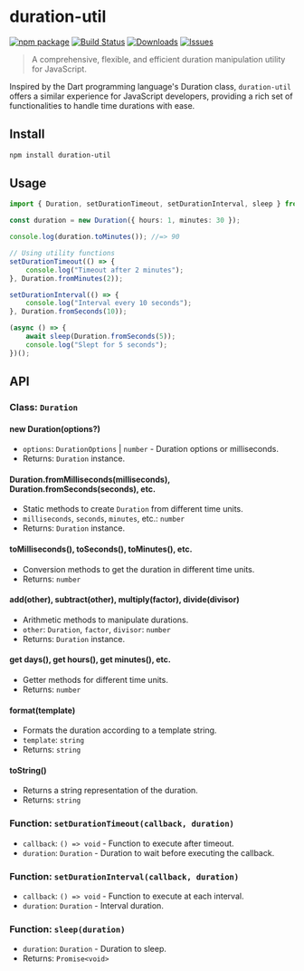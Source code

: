 # duration-util

[![npm package][npm-img]][npm-url]
[![Build Status][build-img]][build-url]
[![Downloads][downloads-img]][downloads-url]
[![Issues][issues-img]][issues-url]

> A comprehensive, flexible, and efficient duration manipulation utility for JavaScript.

Inspired by the Dart programming language's Duration class, `duration-util` offers a similar experience for JavaScript developers, providing a rich set of functionalities to handle time durations with ease.

## Install

```bash
npm install duration-util
```

## Usage

```ts
import { Duration, setDurationTimeout, setDurationInterval, sleep } from "duration-util";

const duration = new Duration({ hours: 1, minutes: 30 });

console.log(duration.toMinutes()); //=> 90

// Using utility functions
setDurationTimeout(() => {
	console.log("Timeout after 2 minutes");
}, Duration.fromMinutes(2));

setDurationInterval(() => {
	console.log("Interval every 10 seconds");
}, Duration.fromSeconds(10));

(async () => {
	await sleep(Duration.fromSeconds(5));
	console.log("Slept for 5 seconds");
})();
```

## API

### Class: `Duration`

#### new Duration(options?)

- `options`: `DurationOptions` | `number` - Duration options or milliseconds.
- Returns: `Duration` instance.

#### Duration.fromMilliseconds(milliseconds), Duration.fromSeconds(seconds), etc.

- Static methods to create `Duration` from different time units.
- `milliseconds`, `seconds`, `minutes`, etc.: `number`
- Returns: `Duration` instance.

#### toMilliseconds(), toSeconds(), toMinutes(), etc.

- Conversion methods to get the duration in different time units.
- Returns: `number`

#### add(other), subtract(other), multiply(factor), divide(divisor)

- Arithmetic methods to manipulate durations.
- `other`: `Duration`, `factor`, `divisor`: `number`
- Returns: `Duration` instance.

#### get days(), get hours(), get minutes(), etc.

- Getter methods for different time units.
- Returns: `number`

#### format(template)

- Formats the duration according to a template string.
- `template`: `string`
- Returns: `string`

#### toString()

- Returns a string representation of the duration.
- Returns: `string`

### Function: `setDurationTimeout(callback, duration)`

- `callback`: `() => void` - Function to execute after timeout.
- `duration`: `Duration` - Duration to wait before executing the callback.

### Function: `setDurationInterval(callback, duration)`

- `callback`: `() => void` - Function to execute at each interval.
- `duration`: `Duration` - Interval duration.

### Function: `sleep(duration)`

- `duration`: `Duration` - Duration to sleep.
- Returns: `Promise<void>`

[build-img]: https://github.com/gypsydangerous/duration-util/actions/workflows/release.yml/badge.svg
[build-url]: https://github.com/gypsydangerous/duration-util/actions/workflows/release.yml
[downloads-img]: https://img.shields.io/npm/dt/duration-util
[downloads-url]: https://www.npmtrends.gypsydangerous/duration-util
[npm-img]: https://img.shields.io/npm/v/duration-util
[npm-url]: https://www.npmjs.com/package/duration-util
[issues-img]: https://img.shields.io/github/issues/gypsydangerous/duration-util
[issues-url]: https://github.com/gypsydangerous/duration-util/issues
[codecov-img]: https://codecov.io/gh/gypsydangerous/duration-util/branch/main/graph/badge.svg
[codecov-url]: https://codecov.io/gh/gypsydangerous/duration-util
[semantic-release-img]: https://img.shields.io/badge/%20%20%F0%9F%93%A6%F0%9F%9A%80-semantic--release-e10079.svg
[semantic-release-url]: https://github.com/semantic-release/semantic-release
[commitizen-img]: https://img.shields.io/badge/commitizen-friendly-brightgreen.svg
[commitizen-url]: http://commitizen.github.io/cz-cli/
